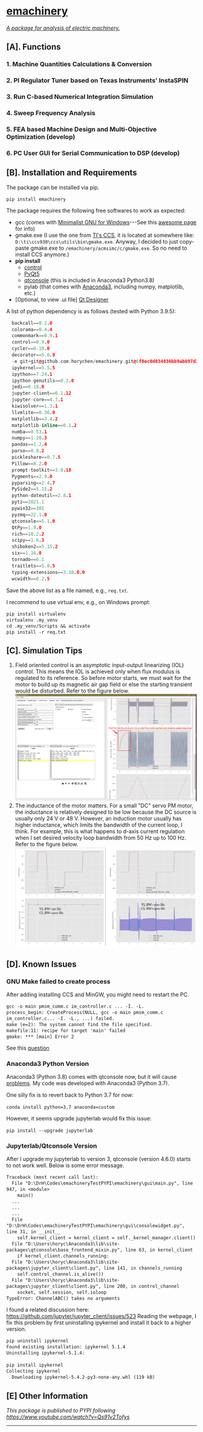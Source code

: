 # [emachinery](https://pypi.org/project/emachinery/)

*<u>A package for analysis of electric machinery.</u>*

## [A]. Functions

### 1. Machine Quantities Calculations & Conversion

### 2. PI Regulator Tuner based on Texas Instruments' InstaSPIN

### 3. Run C-based Numerical Integration Simulation

### 4. Sweep Frequency Analysis

### 5. FEA based Machine Design and Multi-Objective Optimization (develop)

### 6. PC User GUI for Serial Communication to DSP (develop)


## [B]. Installation and Requirements

The package can be installed via pip.
```shell
pip install emachinery
```

The package requires the following free softwares to work as expected:
- gcc (comes with [Minimalist GNU for Windows](https://sourceforge.net/projects/mingw/)---See this [awesome page](https://www3.ntu.edu.sg/home/ehchua/programming/howto/Cygwin_HowTo.html) for info)
- gmake.exe (I use the one from [TI's CCS](https://www.ti.com/tool/download/CCSTUDIO), it is located at somewhere like: `D:\ti\ccs930\ccs\utils\bin\gmake.exe`. Anyway, I decided to just copy-paste gmake.exe to `/emachinery/acmsimc/c/gmake.exe`. So no need to install CCS anymore.)
- **pip install**
  - [control](https://pypi.org/project/control/)
  - [PyQt5](https://pypi.org/project/PyQt5/)
  - [qtconsole](https://github.com/jupyter/qtconsole) (this is included in Anaconda3 Python3.8)
  - pylab (that comes with [Anaconda3](https://www.anaconda.com/products/individual), including numpy, matplotlib, etc.)
- [Optional, to view .ui file] [Qt Designer](https://build-system.fman.io/qt-designer-download)

A list of python dependency is as follows (tested with Python 3.9.5):
```c++
  backcall==0.2.0
  colorama==0.4.4
  commonmark==0.9.1
  control==0.9.0
  cycler==0.10.0
  decorator==5.0.9
  -e git+git@github.com:horychen/emachinery.git@6f0ec0d034836bb9ab697d3e341ce6967b8514bd#egg=emachinery
  ipykernel==5.5.5
  ipython==7.24.1
  ipython-genutils==0.2.0
  jedi==0.18.0
  jupyter-client==6.1.12
  jupyter-core==4.7.1
  kiwisolver==1.3.1
  llvmlite==0.36.0
  matplotlib==3.4.2
  matplotlib-inline==0.1.2
  numba==0.53.1
  numpy==1.20.3
  pandas==1.2.4
  parso==0.8.2
  pickleshare==0.7.5
  Pillow==8.2.0
  prompt-toolkit==3.0.18
  Pygments==2.9.0
  pyparsing==2.4.7
  PySide2==5.15.2
  python-dateutil==2.8.1
  pytz==2021.1
  pywin32==301
  pyzmq==22.1.0
  qtconsole==5.1.0
  QtPy==1.9.0
  rich==10.2.2
  scipy==1.6.3
  shiboken2==5.15.2
  six==1.16.0
  tornado==6.1
  traitlets==5.0.5
  typing-extensions==3.10.0.0
  wcwidth==0.2.5
```
Save the above list as a file named, e.g., `req.txt`.

I recommend to use virtual env, e.g., on Windows prompt:
```shell
pip install virtualenv
virtualenv .my_venv
cd .my_venv/Scripts && activate
pip install -r req.txt
```

## [C]. Simulation Tips

1. Field oriented control is an asymptotic input-output linearizing (IOL) control. This means the IOL is achieved only when flux modulus is regulated to its reference. So before motor starts, we must wait for the motor to build up its magnetic air gap field or else the starting transient would be disturbed. Refer to the figure below.![1](https://github.com/horychen/emachinery/blob/main/gallery/readme-pic-flux-to-build.png?raw=true)
2. The inductance of the motor matters. For a small "DC" servo PM motor, the inductance is relatively designed to be low because the DC source is usually only 24 V or 48 V. However, an induction motor usually has higher inductance, which limits the bandwidth of the current loop, I think. For example, this is what happens to d-axis current regulation when I set desired velocity loop bandwidth from 50 Hz up to 100 Hz. Refer to the figure below.![2](https://github.com/horychen/emachinery/blob/main/gallery/readme-pic-comparison-d-axis-current-regulation-per-inductance.png?raw=true)



## [D]. Known Issues

### GNU Make failed to create process
After adding installing CCS and MinGW, you might need to restart the PC.

```
gcc -o main pmsm_comm.c im_controller.c ... -I. -L.
process_begin: CreateProcess(NULL, gcc -o main pmsm_comm.c im_controller.c... -I. -L., ...) failed.
make (e=2): The system cannot find the file specified.
makefile:11: recipe for target 'main' failed
gmake: *** [main] Error 2
```

See this [question](https://stackoverflow.com/questions/3848357/createprocess-no-such-file-or-directory)

### Anaconda3 Python Version
Anaconda3 (Python 3.8) comes with qtconsole now, but it will cause [problems](https://github.com/jupyter/qtconsole/issues/400). My code was developed with Anaconda3 (Python 3.7). 

One silly fix is to revert back to Python 3.7 for now: 

```conda install python=3.7 anaconda=custom```

However, it seems upgrade jupyterlab would fix this issue:

```pip install --upgrade jupyterlab```

### Jupyterlab/Qtconsole Version
After I upgrade my jupyterlab to version 3, qtconsole (version 4.6.0) starts to not work well. Below is some error message.
```
Traceback (most recent call last):
  File "D:\DrH\Codes\emachineryTestPYPI\emachinery\gui\main.py", line 947, in <module>
    main()
  ...
  ...
  ...
  File "D:\DrH\Codes\emachineryTestPYPI\emachinery\gui\consolewidget.py", line 31, in __init__
    self.kernel_client = kernel_client = self._kernel_manager.client()
  File "D:\Users\horyc\Anaconda3\lib\site-packages\qtconsole\base_frontend_mixin.py", line 63, in kernel_client
    if kernel_client.channels_running:
  File "D:\Users\horyc\Anaconda3\lib\site-packages\jupyter_client\client.py", line 141, in channels_running
    self.control_channel.is_alive())
  File "D:\Users\horyc\Anaconda3\lib\site-packages\jupyter_client\client.py", line 200, in control_channel
    socket, self.session, self.ioloop
TypeError: ChannelABC() takes no arguments
```
I found a related discussion here: https://github.com/jupyter/jupyter_client/issues/523
Reading the webpage, I fix this problem by first uninstalling ipykernel and install it back to a higher version.
```
pip uninstall ipykernel
Found existing installation: ipykernel 5.1.4
Uninstalling ipykernel-5.1.4:

pip install ipykernel
Collecting ipykernel
  Downloading ipykernel-5.4.2-py3-none-any.whl (119 kB)
```

## [E] Other Information

_This package is published to PYPI following https://www.youtube.com/watch?v=Qs91v2Tofys_

----

